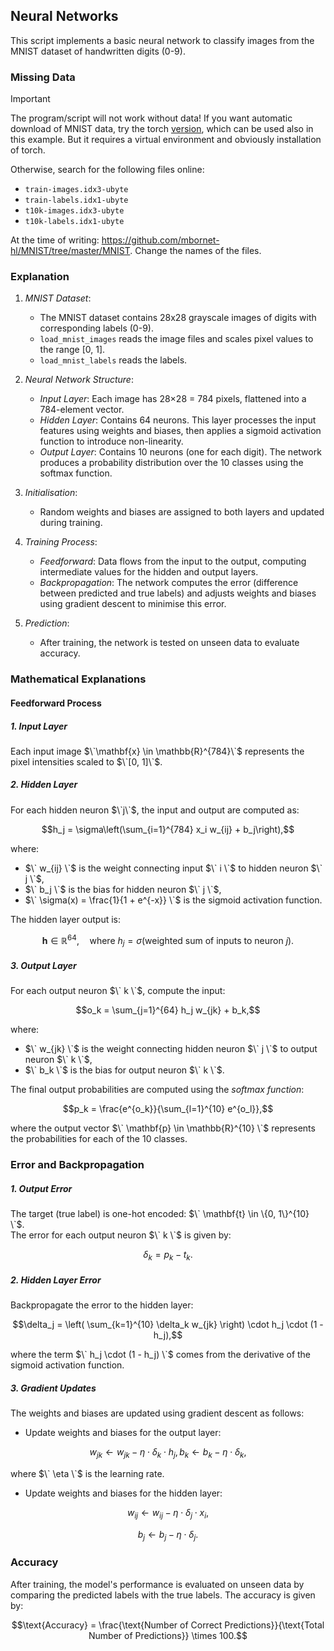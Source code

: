 
## Neural Networks

This script implements a basic neural network to classify images from the MNIST dataset of handwritten digits (0-9).

### Missing Data

> [!IMPORTANT] 
> The program/script will not work without data!
> If you want automatic download of MNIST data, try the torch [version](./tta/),
> which can be used also in this example. But it requires a virtual environment
> and obviously installation of torch.

Otherwise, search for the following files online:
- `train-images.idx3-ubyte`
- `train-labels.idx1-ubyte`
- `t10k-images.idx3-ubyte`
- `t10k-labels.idx1-ubyte`

At the time of writing: https://github.com/mbornet-hl/MNIST/tree/master/MNIST.
Change the names of the files.

### Explanation

1. *MNIST Dataset*:
   - The MNIST dataset contains 28x28 grayscale images of digits with corresponding labels (0-9).
   - `load_mnist_images` reads the image files and scales pixel values to the range [0, 1].
   - `load_mnist_labels` reads the labels.

2. *Neural Network Structure*:
   - *Input Layer*: Each image has 28×28 = 784 pixels, flattened into a 784-element vector.
   - *Hidden Layer*: Contains 64 neurons. This layer processes the input features using weights and biases, then applies a sigmoid activation function to introduce non-linearity.
   - *Output Layer*: Contains 10 neurons (one for each digit). The network produces a probability distribution over the 10 classes using the softmax function.

3. *Initialisation*:
   - Random weights and biases are assigned to both layers and updated during training.

4. *Training Process*:
   - *Feedforward*: Data flows from the input to the output, computing intermediate values for the hidden and output layers.
   - *Backpropagation*: The network computes the error (difference between predicted and true labels) and adjusts weights and biases using gradient descent to minimise this error.

5. *Prediction*:
   - After training, the network is tested on unseen data to evaluate accuracy.


### Mathematical Explanations

#### Feedforward Process

##### 1. Input Layer
Each input image $\`\mathbf{x} \in \mathbb{R}^{784}\`$ represents the pixel intensities scaled to $\`[0, 1]\`$.

##### 2. Hidden Layer
For each hidden neuron $\`j\`$, the input and output are computed as:

```math
h_j = \sigma\left(\sum_{i=1}^{784} x_i w_{ij} + b_j\right),
```

where:
- $\` w_{ij} \`$ is the weight connecting input $\` i \`$ to hidden neuron $\` j \`$,
- $\` b_j \`$ is the bias for hidden neuron $\` j \`$,
- $\` \sigma(x) = \frac{1}{1 + e^{-x}} \`$ is the sigmoid activation function.

The hidden layer output is:

```math
\mathbf{h} \in \mathbb{R}^{64}, \quad \text{where } h_j = \sigma(\text{weighted sum of inputs to neuron } j).
```

##### 3. Output Layer
For each output neuron $\` k \`$, compute the input:

```math
o_k = \sum_{j=1}^{64} h_j w_{jk} + b_k,
```

where:
- $\` w_{jk} \`$ is the weight connecting hidden neuron $\` j \`$ to output neuron $\` k \`$,
- $\` b_k \`$ is the bias for output neuron $\` k \`$.

The final output probabilities are computed using the *softmax function*:

```math
p_k = \frac{e^{o_k}}{\sum_{l=1}^{10} e^{o_l}},
```

where the output vector $\` \mathbf{p} \in \mathbb{R}^{10} \`$ represents the probabilities for each of the 10 classes.


### Error and Backpropagation

##### 1. Output Error
The target (true label) is one-hot encoded: $\` \mathbf{t} \in \{0, 1\}^{10} \`$.  
The error for each output neuron $\` k \`$ is given by:

```math
\delta_k = p_k - t_k.
```

##### 2. Hidden Layer Error
Backpropagate the error to the hidden layer:

```math
\delta_j = \left( \sum_{k=1}^{10} \delta_k w_{jk} \right) \cdot h_j \cdot (1 - h_j),
```

where the term $\` h_j \cdot (1 - h_j) \`$ comes from the derivative of the sigmoid activation function.

##### 3. Gradient Updates
The weights and biases are updated using gradient descent as follows:

- Update weights and biases for the output layer:

```math
w_{jk} \gets w_{jk} - \eta \cdot \delta_k \cdot h_j,

b_k \gets b_k - \eta \cdot \delta_k,
```

where $\` \eta \`$ is the learning rate.
    
- Update weights and biases for the hidden layer:

```math
w_{ij} \gets w_{ij} - \eta \cdot \delta_j \cdot x_i,
```

```math
b_j \gets b_j - \eta \cdot \delta_j.
```



### Accuracy

After training, the model's performance is evaluated on unseen data by comparing the predicted labels with the true labels. The accuracy is given by:

```math
\text{Accuracy} = \frac{\text{Number of Correct Predictions}}{\text{Total Number of Predictions}} \times 100.
```

